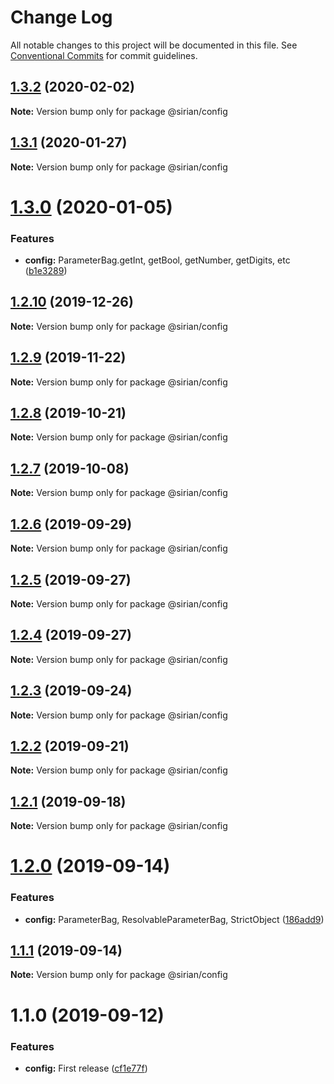 # Change Log

All notable changes to this project will be documented in this file.
See [Conventional Commits](https://conventionalcommits.org) for commit guidelines.

## [1.3.2](https://github.com/sirian/js/compare/@sirian/config@1.3.1...@sirian/config@1.3.2) (2020-02-02)

**Note:** Version bump only for package @sirian/config





## [1.3.1](https://github.com/sirian/js/compare/@sirian/config@1.3.0...@sirian/config@1.3.1) (2020-01-27)

**Note:** Version bump only for package @sirian/config





# [1.3.0](https://github.com/sirian/js/compare/@sirian/config@1.2.10...@sirian/config@1.3.0) (2020-01-05)


### Features

* **config:** ParameterBag.getInt, getBool, getNumber, getDigits, etc ([b1e3289](https://github.com/sirian/js/commit/b1e3289c17881abc9c2a6197861cfd713dcf32ff))





## [1.2.10](https://github.com/sirian/js/compare/@sirian/config@1.2.9...@sirian/config@1.2.10) (2019-12-26)

**Note:** Version bump only for package @sirian/config





## [1.2.9](https://github.com/sirian/js/compare/@sirian/config@1.2.8...@sirian/config@1.2.9) (2019-11-22)

**Note:** Version bump only for package @sirian/config





## [1.2.8](https://github.com/sirian/js/compare/@sirian/config@1.2.7...@sirian/config@1.2.8) (2019-10-21)

**Note:** Version bump only for package @sirian/config





## [1.2.7](https://github.com/sirian/js/compare/@sirian/config@1.2.6...@sirian/config@1.2.7) (2019-10-08)

**Note:** Version bump only for package @sirian/config





## [1.2.6](https://github.com/sirian/js/compare/@sirian/config@1.2.5...@sirian/config@1.2.6) (2019-09-29)

**Note:** Version bump only for package @sirian/config





## [1.2.5](https://github.com/sirian/js/compare/@sirian/config@1.2.4...@sirian/config@1.2.5) (2019-09-27)

**Note:** Version bump only for package @sirian/config





## [1.2.4](https://github.com/sirian/js/compare/@sirian/config@1.2.3...@sirian/config@1.2.4) (2019-09-27)

**Note:** Version bump only for package @sirian/config





## [1.2.3](https://github.com/sirian/js/compare/@sirian/config@1.2.2...@sirian/config@1.2.3) (2019-09-24)

**Note:** Version bump only for package @sirian/config





## [1.2.2](https://github.com/sirian/js/compare/@sirian/config@1.2.1...@sirian/config@1.2.2) (2019-09-21)

**Note:** Version bump only for package @sirian/config





## [1.2.1](https://github.com/sirian/js/compare/@sirian/config@1.2.0...@sirian/config@1.2.1) (2019-09-18)

**Note:** Version bump only for package @sirian/config





# [1.2.0](https://github.com/sirian/js/compare/@sirian/config@1.1.1...@sirian/config@1.2.0) (2019-09-14)


### Features

* **config:** ParameterBag, ResolvableParameterBag, StrictObject ([186add9](https://github.com/sirian/js/commit/186add9))





## [1.1.1](https://github.com/sirian/js/compare/@sirian/config@1.1.0...@sirian/config@1.1.1) (2019-09-14)

**Note:** Version bump only for package @sirian/config





# 1.1.0 (2019-09-12)


### Features

* **config:** First release ([cf1e77f](https://github.com/sirian/js/commit/cf1e77f))
